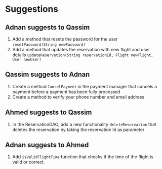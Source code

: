 # Suggestions

## Adnan suggests to Qassim

1. Add a method that resets the password for the user `resetPassword(String newPassword)`
2. Add a method that updates the reservation with new flight and user details `updateReservation(String reservationId, Flight newFlight, User newUser)`

## Qassim suggests to Adnan

1. Create a method `CancelPayment` in the payment manager that cancels a payment before a payment has been fully processed
2. Create a method to verify your phone number and email address

## Ahmed suggests to Qassim

1. In the ReservationDAO, add a new functionality `deleteReservation` that deletes the reservation by taking the reservation Id as parameter

## Adnan suggests to Ahmed

1. Add `isValidFlightTime` function that checks if the time of the flight is valid or correct.
